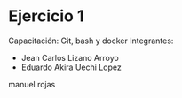 # Ejercicio 1
Capacitación: Git, bash y docker
Integrantes:
- Jean Carlos Lizano Arroyo
- Eduardo Akira Uechi Lopez

manuel rojas